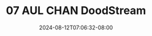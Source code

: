 --- 
title: "07 AUL CHAN  DoodStream"
description: "streaming  video bokep 07 AUL CHAN  DoodStream dood   baru"
date: 2024-08-12T07:06:32-08:00
file_code: "4thzeezwmcrb"
draft: false
cover: "qo1xacbrssda6urc.jpg"
tags: ["AUL", "CHAN", "DoodStream", "bokep-indo", "bokep-viral", "bokep-ig"]
length: 101
fld_id: "1483180"
foldername: "Aul chan wulan"
categories: ["Aul chan wulan"]
views: 0
---